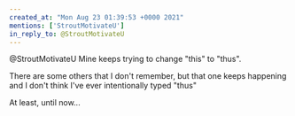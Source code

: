 ```yaml
---
created_at: "Mon Aug 23 01:39:53 +0000 2021"
mentions: ['StroutMotivateU']
in_reply_to: @StroutMotivateU
---
```


@StroutMotivateU Mine keeps trying to change "this" to "thus".

There are some others that I don't remember, but that one keeps happening and I don't think I've ever intentionally typed "thus"

At least, until now...
